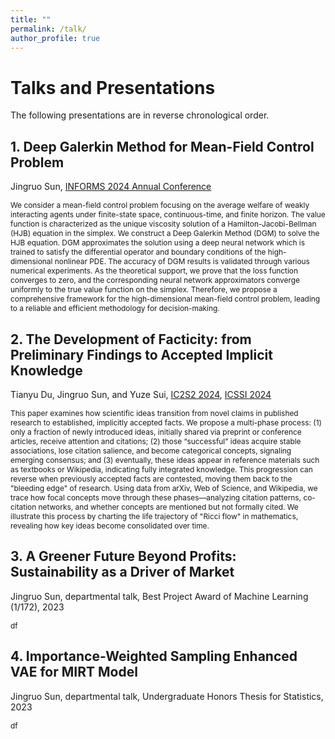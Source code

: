 ```yaml
---
title: ""
permalink: /talk/
author_profile: true
---
```


# Talks and Presentations

The following presentations are in reverse chronological order. 

## 1. Deep Galerkin Method for Mean-Field Control Problem

Jingruo Sun, [INFORMS 2024 Annual Conference](https://meetings.informs.org/wordpress/seattle2024/)

<span style="font-size:85%;"> 
We consider a mean-field control problem focusing on the average welfare of weakly interacting agents under finite-state space, continuous-time, and finite horizon. The value function is characterized as the unique viscosity solution of a Hamilton-Jacobi-Bellman (HJB) equation in the simplex. We construct a Deep Galerkin Method (DGM) to solve the HJB equation. DGM approximates the solution using a deep neural network which is trained to satisfy the differential operator and boundary conditions of the high-dimensional nonlinear PDE. The accuracy of DGM results is validated through various numerical experiments. As the theoretical support, we prove that the loss function converges to zero, and the corresponding neural network approximators converge uniformly to the true value function on the simplex. Therefore, we propose a comprehensive framework for the high-dimensional mean-field control problem, leading to a reliable and efficient methodology for decision-making.
</span>

## 2. The Development of Facticity: from Preliminary Findings to Accepted Implicit Knowledge

Tianyu Du, Jingruo Sun, and Yuze Sui, [IC2S2 2024](https://ic2s2-2024.org/), [ICSSI 2024](https://www.icssi.org/)

<span style="font-size:85%;"> 
This paper examines how scientific ideas transition from novel claims in published research to established, implicitly accepted facts. We propose a multi-phase process: (1) only a fraction of newly introduced ideas, initially shared via preprint or conference articles, receive attention and citations; (2) those “successful” ideas acquire stable associations, lose citation salience, and become categorical concepts, signaling emerging consensus; and (3) eventually, these ideas appear in reference materials such as textbooks or Wikipedia, indicating fully integrated knowledge. This progression can reverse when previously accepted facts are contested, moving them back to the "bleeding edge" of research. Using data from arXiv, Web of Science, and Wikipedia, we trace how focal concepts move through these phases—analyzing citation patterns, co-citation networks, and whether concepts are mentioned but not formally cited. We illustrate this process by charting the life trajectory of "Ricci flow" in mathematics, revealing how key ideas become consolidated over time. 
</span>

## 3. A Greener Future Beyond Profits: Sustainability as a Driver of Market

Jingruo Sun, departmental talk, Best Project Award of Machine Learning (1/172), 2023

<span style="font-size:85%;"> 
df
</span>

## 4. Importance-Weighted Sampling Enhanced VAE for MIRT Model

Jingruo Sun, departmental talk, Undergraduate Honors Thesis for Statistics, 2023

<span style="font-size:85%;"> 
df
</span>

